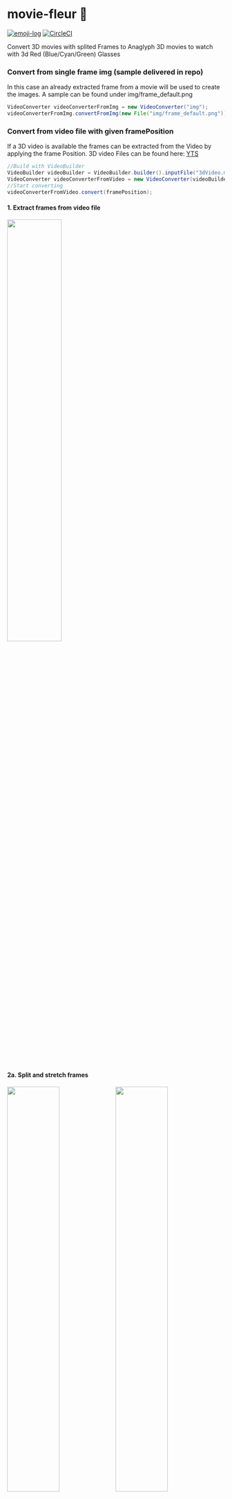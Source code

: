 # movie-fleur 🌻
[![emoji-log](https://cdn.rawgit.com/ahmadawais/stuff/ca97874/emoji-log/flat-round.svg)](https://github.com/ahmadawais/Emoji-Log/)
[![CircleCI](https://circleci.com/gh/Wetwer/movie-fleur/tree/master.svg?style=svg)](https://circleci.com/gh/Wetwer/movie-fleur/tree/master)

Convert 3D movies with splited Frames to Anaglyph 3D movies to watch with 3d Red (Blue/Cyan/Green) Glasses

### Convert from single frame img (sample delivered in repo)
In this case an already extracted frame from a movie will be used to create the images. A sample can be found under img/frame_default.png
```java
VideoConverter videoConverterFromImg = new VideoConverter("img");
videoConverterFromImg.convertFromImg(new File("img/frame_default.png"));
```

### Convert from video file with given framePosition
If a 3D video is available the frames can be extracted from the Video by applying the frame Position. 3D video Files can be found here: <a href="https://yts.am/browse-movies/0/3D/all/0/downloads">YTS</a>
```java
//Build with VideoBuilder
VideoBuilder videoBuilder = VideoBuilder.builder().inputFile("3dVideo.mp4").build();
VideoConverter videoConverterFromVideo = new VideoConverter(videoBuilder, "img");
//Start converting
videoConverterFromVideo.convert(framePosition);
```


#### 1. Extract frames from video file
<img src="https://mask.imgur.com/ODNFPZ6.jpg" width="50%">

#### 2a. Split and stretch frames
<img src="https://mask.imgur.com/S2jKdVA.jpg" width="49%">
<img src="https://mask.imgur.com/krLVxOF.jpg" width="49%">
(left/right)

#### 2b. Apply color filter
<img src="https://mask.imgur.com/YKJuLNS.png" width="49%">
<img src="https://mask.imgur.com/MAH4bVm.png" width="49%">
(left/right)

#### 3. Combine Frames to one image
<img src="https://mask.imgur.com/lFv7n8y.jpg" width="50%">

#### (4.) Apply Grayscale to images
<img src="https://mask.imgur.com/As5drlk.png" width="50%">
